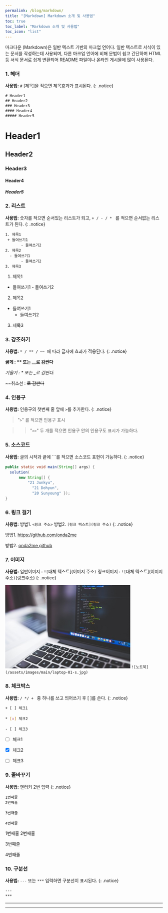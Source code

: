 ```yaml
---
permalink: /blog/markdown/
title: "[Markdown] Markdown 소개 및 사용법"
toc: true
toc_label: "Markdown 소개 및 사용법"
toc_icon: "list"
---
```


마크다운 (Markdown)은 일반 텍스트 기반의 마크업 언어다. 
일반 텍스트로 서식이 있는 문서를 작성하는데 사용되며,
다른 마크업 언어에 비해 문법이 쉽고 간단하며
HTML 등 서식 문서로 쉽게 변환되어 README 파일이나 온라인 게시물에 많이 사용된다.

### 1. 헤더
**사용법:**  `#` [제목]을 적으면 제목효과가 표시된다. 
{: .notice}
```
# Header1 
## Header2 
### Header3 
#### Header4 
##### Header5
```

# Header1
## Header2
### Header3
#### Header4
##### Header5

### 2. 리스트
**사용법:**  숫자를 적으면 순서있는 리스트가 되고,  `+ / - / * ` 를 적으면 순서없는 리스트가 된다.
{: .notice}

```
1. 제목1
 + 들여쓰기1
       - 들여쓰기2
2. 제목2
  - 들여쓰기1
       - 들여쓰기2
3. 제목3  
```
1. 제목1
 + 들여쓰기1
       - 들여쓰기2
2. 제목2
  - 들여쓰기1
       - 들여쓰기2
3. 제목3 



### 3. 강조하기
**사용법:**  `* / ** / ~~ `에 따라 글자에 효과가 적용된다.
{: .notice}


**굵게 : ** 또는 __로 감싼다**

*기울기 : * 또는 _로 감싼다.*

~~취소선 : ~~로 감싼다~~


### 4. 인용구
**사용법:**  인용구의 첫번째 줄 앞에 `>`를 추가한다.
{: .notice}

> "`>`" 를 적으면 인용구 표시

>> "`>>`" 두 개를 적으면 인용구 안의 인용구도 표시가 가능하다.

### 5. 소스코드
**사용법:**  글의 시작과 끝에 ```를 적으면 소스코드 표현이 가능하다.
{: .notice}

```java
public static void main(String[] args) {
  solution(
	  new String[] {
		  "21 Junkyu",
			"21 Dohyun",
			"20 Sunyoung" });
}
```

### 6. 링크 걸기
**사용법:**  방법1. `<링크 주소>` 방법2. `[링크 텍스트](링크 주소)`
{: .notice}

방법1. <https://github.com/onda2me>

방법2. [onda2me github](https://github.com/onda2me)

### 7. 이미지
**사용법:**  일반이미지 : `![`대체 텍스트](이미지 주소`)`
링크이미지 : `![`대체 텍스트](이미지 주소`)`(링크주소)
{: .notice}

![노트북](/assets/images/main/laptop-01-s.jpg) ``` ![노트북](/assets/images/main/laptop-01-s.jpg) ```


### 8. 체크박스
**사용법:**   `/ */ + ` 중 하나를 쓰고 띄어쓰기 후 [ ]를 쓴다. 
{: .notice}

``` bash
+ [ ] 체크1 

* [x] 체크2

- [ ] 체크3
```

+ [ ] 체크1 
* [x] 체크2
- [ ] 체크3

### 9. 줄바꾸기
**사용법:**  엔터키 2번 입력
{: .notice}
```
1번째줄
2번째줄

3번째줄  

4번째줄
```
1번째줄
2번째줄

3번째줄

4번째줄

### 10. 구분선
**사용법:**  `---` 또는 `***` 입력하면 구분선이 표시된다.
{: .notice}
```bash
---
***
```
---
***


